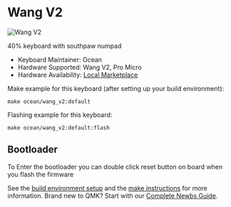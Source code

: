 # Wang V2

![Wang V2](https://media.discordapp.net/attachments/406032987243806721/859276477354868736/20210629_112245.jpg?width=1166&height=657)


40% keyboard with southpaw numpad

* Keyboard Maintainer: Ocean
* Hardware Supported: Wang V2, Pro Micro
* Hardware Availability: [Local Marketplace](https://tokopedia.com/)

Make example for this keyboard (after setting up your build environment):

    make ocean/wang_v2:default

Flashing example for this keyboard:

    make ocean/wang_v2:default:flash

## Bootloader

To Enter the bootloader you can double click reset button on board when you flash the firmware

See the [build environment setup](https://docs.qmk.fm/#/getting_started_build_tools) and the [make instructions](https://docs.qmk.fm/#/getting_started_make_guide) for more information. Brand new to QMK? Start with our [Complete Newbs Guide](https://docs.qmk.fm/#/newbs).
